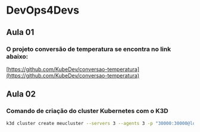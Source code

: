 # DevOps4Devs 

## Aula 01
### O projeto conversão de temperatura se encontra no link abaixo:

[https://github.com/KubeDev/conversao-temperatura](https://github.com/KubeDev/conversao-temperatura)

## Aula 02
### Comando de criação do cluster Kubernetes com o K3D
```bash
k3d cluster create meucluster --servers 3 --agents 3 -p "30000:30000@loadbalancer"
```
